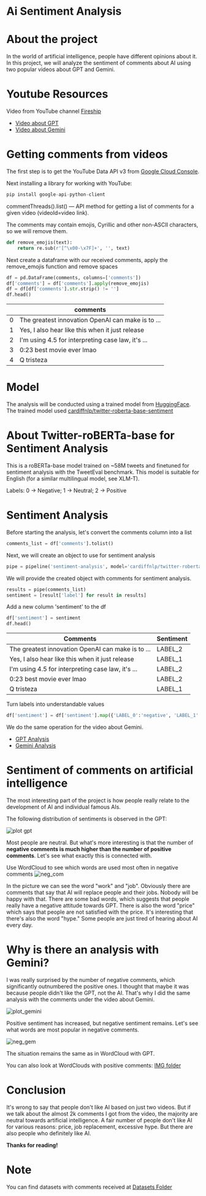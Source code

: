 # Ai Sentiment Analysis

# About the project
In the world of artificial intelligence, people have different opinions about it. In this project, we will analyze the sentiment of comments about AI using two popular videos about GPT and Gemini.

# Youtube Resources
Video from YouTube channel [Fireship](https://www.youtube.com/@Fireship)
- [Video about GPT](https://youtu.be/FW2XOIxaNqg?si=jaz2trhQh1VZCgQD)
- [Video about Gemini](https://youtu.be/k9xbh9LUYn0?si=Xri8VEv4VPAFk2FX)

# Getting comments from videos
The first step is to get the YouTube Data API v3 from [Google Cloud Console](https://console.cloud.google.com/).

Next installing a library for working with YouTube:
``` python
pip install google-api-python-client
```
commentThreads().list() — API method for getting a list of comments for a given video (videoId=video link).

The comments may contain emojis, Cyrillic and other non-ASCII characters, so we will remove them.
``` python
def remove_emojis(text):
    return re.sub(r'[^\x00-\x7F]+', '', text)
```
Next create a dataframe with our received comments, apply the remove_emojis function and remove spaces
``` python
df = pd.DataFrame(comments, columns=['comments'])
df['comments'] = df['comments'].apply(remove_emojis)
df = df[df['comments'].str.strip() != '']
df.head()
```
|       | comments                                                                 |
|-------|--------------------------------------------------------------------------|
| 0     | The greatest innovation OpenAI can make is to ...                        |
| 1     | Yes, I also hear like this when it just release                          |
| 2     | I'm using 4.5 for interpreting case law, it's ...                        |
| 3     | 0:23 best movie ever lmao                                                |
| 4     | Q tristeza                                                             |

# Model
The analysis will be conducted using a trained model from [HuggingFace](https://huggingface.co/).
The trained model used [cardiffnlp/twitter-roberta-base-sentiment](https://huggingface.co/cardiffnlp/twitter-roberta-base-sentiment)

# About Twitter-roBERTa-base for Sentiment Analysis
This is a roBERTa-base model trained on ~58M tweets and finetuned for sentiment analysis with the TweetEval benchmark. This model is suitable for English (for a similar multilingual model, see XLM-T).

Labels: 0 -> Negative; 1 -> Neutral; 2 -> Positive

# Sentiment Analysis
Before starting the analysis, let's convert the comments column into a list
``` python
comments_list = df['comments'].tolist()
```
Next, we will create an object to use for sentiment analysis
``` python
pipe = pipeline('sentiment-analysis', model='cardiffnlp/twitter-roberta-base-sentiment', truncation=True, max_length=512)
```
We will provide the created object with comments for sentiment analysis.
``` python
results = pipe(comments_list)
sentiment = [result['label'] for result in results]
```
Add a new column 'sentiment' to the df
``` python
df['sentiment'] = sentiment
df.head()
```
| Comments                                         | Sentiment |
|-------------------------------------------------|-----------|
| The greatest innovation OpenAI can make is to ... | LABEL_2   |
| Yes, I also hear like this when it just release | LABEL_1   |
| I'm using 4.5 for interpreting case law, it's ... | LABEL_2   |
| 0:23 best movie ever lmao                       | LABEL_2   |
| Q tristeza                                      | LABEL_1   |

Turn labels into understandable values
``` python
df['sentiment'] = df['sentiment'].map({'LABEL_0':'negative', 'LABEL_1': 'neutral', 'LABEL_2':'positive'})
```

We do the same operation for the video about Gemini.

- [GPT Analysis](./gpt_sentiment.ipynb)
- [Gemini Analysis](./gemini_analysis.ipynb)

# Sentiment of comments on artificial intelligence
The most interesting part of the project is how people really relate to the development of AI and individual famous AIs.

The following distribution of sentiments is observed in the GPT:

![plot gpt](./img/plot_gpt.png)

Most people are neutral. But what's more interesting is that the number of **negative comments is much higher than the number of positive comments**.
Let's see what exactly this is connected with.

Use WordCloud to see which words are used most often in negative comments
![neg_com](./img/negative_cloud_gpt.png)

In the picture we can see the word "work" and "job". Obviously there are comments that say that AI will replace people and their jobs. Nobody will be happy with that.
There are some bad words, which suggests that people really have a negative attitude towards GPT. There is also the word "price" which says that people are not satisfied with the price.
It's interesting that there's also the word "hype." Some people are just tired of hearing about AI every day.

# Why is there an analysis with Gemini?
I was really surprised by the number of negative comments, which significantly outnumbered the positive ones. I thought that maybe it was because people didn't like the GPT, not the AI. That's why I did the same analysis with the comments under the video about Gemini.

![plot_gemini](./img/plot_gemini.png)

Positive sentiment has increased, but negative sentiment remains. 
Let's see what words are most popular in negative comments.

![neg_gem](./img/negative_cloud_gemini.png)

The situation remains the same as in WordCloud with GPT.

You can also look at WordClouds with positive comments: [IMG folder](./img)

# Conclusion

It's wrong to say that people don't like AI based on just two videos. But if we talk about the almost 2k comments I got from the video, the majority are neutral towards artificial intelligence. A fair number of people don't like AI for various reasons: price, job replacement, excessive hype. But there are also people who definitely like AI. 

**Thanks for reading!**

# Note
You can find datasets with comments received at [Datasets Folder](./datasets%20with%20comments/)
